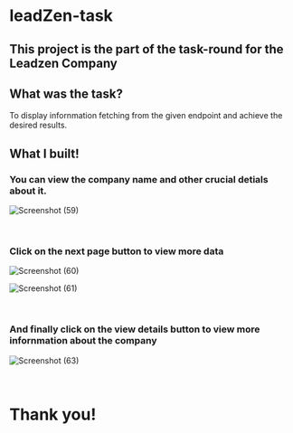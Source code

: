 # leadZen-task
<h2>This project is the part of the task-round for the Leadzen Company</h2>
<h2>What was the task?</h2>
<p>To display infornmation fetching from the given endpoint and achieve the desired results.<p>
<h2>What I built!</h2>
<h3>You can view the company name and other crucial detials about it.</h3>

![Screenshot (59)](https://user-images.githubusercontent.com/102866310/216415811-e9227fcd-47f2-4f0e-9be8-85b6bbaa6fb8.png)

<br>
<h3>Click on the next page button to view more data</h3>

![Screenshot (60)](https://user-images.githubusercontent.com/102866310/216416352-be49fa7b-589e-4706-9b4f-a7adf4bb0f20.png)

![Screenshot (61)](https://user-images.githubusercontent.com/102866310/216416399-1a7ae09c-be8d-4592-a3a2-04f5c54175e8.png)

<br>
<h3>And finally click on the view details button to view more infornmation about the company</h3>

![Screenshot (63)](https://user-images.githubusercontent.com/102866310/216416903-1e73c400-388f-4624-9db7-b92b4d8b3714.png)

<br>
<h1>Thank you!</h1>
